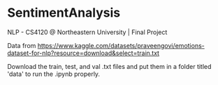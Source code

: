 # SentimentAnalysis
NLP - CS4120 @ Northeastern University | Final Project

Data from https://www.kaggle.com/datasets/praveengovi/emotions-dataset-for-nlp?resource=download&select=train.txt

Download the train, test, and val .txt files and put them in a folder titled 'data' to run the .ipynb properly.
